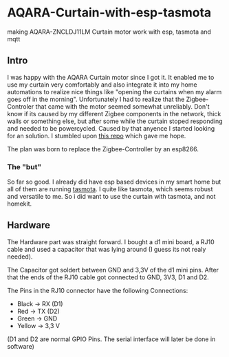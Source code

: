 # AQARA-Curtain-with-esp-tasmota
making AQARA-ZNCLDJ11LM Curtain motor work with esp, tasmota and mqtt

## Intro

I was happy with the AQARA Curtain motor since I got it. It enabled me to use my curtain very comfortably and also integrate it into my home automations to realize nice things like "opening the curtains when my alarm goes off in the morning".
Unfortunately I had to realize that the Zigbee-Controler that came with the motor seemed somewhat unreliably. 
Don't know if its caused by my different Zigbee components in the network, 
thick walls or something else, but after some while the curtain stoped responding and needed to be powercycled.
Caused by that anyence I started looking for an solution. I stumbled upon [this repo](https://github.com/HomeACcessoryKid/AQARA-ZNCLDJ11LM) which gave me hope.

The plan was born to replace the Zigbee-Controller by an esp8266.

### The "but"
So far so good. I already did have esp based devices in my smart home but all of them are running [tasmota](https://github.com/arendst/Tasmota). 
I quite like tasmota, which seems robust and versatile to me. So i did want to use the curtain with tasmota, and not homekit.


## Hardware
The Hardware part was straight forward. 
I bought a d1 mini board, a RJ10 cable and used a capacitor that was lying around (I guess its not realy needed).

The Capacitor got soldert between GND and 3,3V of the d1 mini pins.
After that the ends of the RJ10 cable got connected to GND, 3V3, D1 and D2.

The Pins in the RJ10 connector have the following Connections:
 - Black  -> RX (D1)
 - Red    -> TX (D2)
 - Green  -> GND
 - Yellow -> 3,3 V
 
 (D1 and D2 are normal GPIO Pins. The serial interface will later be done in software)
